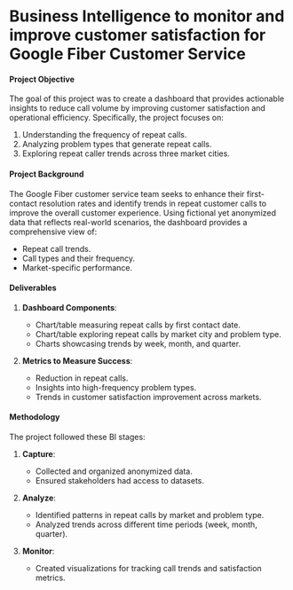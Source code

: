 # Business Intelligence to monitor and improve customer satisfaction for Google Fiber Customer Service

#### **Project Objective**
The goal of this project was to create a dashboard that provides actionable insights to reduce call volume by improving customer satisfaction and operational efficiency. Specifically, the project focuses on:  
1. Understanding the frequency of repeat calls.  
2. Analyzing problem types that generate repeat calls.  
3. Exploring repeat caller trends across three market cities.  


#### **Project Background**
The Google Fiber customer service team seeks to enhance their first-contact resolution rates and identify trends in repeat customer calls to improve the overall customer experience. Using fictional yet anonymized data that reflects real-world scenarios, the dashboard provides a comprehensive view of:  
- Repeat call trends.  
- Call types and their frequency.  
- Market-specific performance.

#### **Deliverables**
1. **Dashboard Components**:  
   - Chart/table measuring repeat calls by first contact date.  
   - Chart/table exploring repeat calls by market city and problem type.  
   - Charts showcasing trends by week, month, and quarter.

2. **Metrics to Measure Success**:  
   - Reduction in repeat calls.  
   - Insights into high-frequency problem types.  
   - Trends in customer satisfaction improvement across markets.  


#### **Methodology**
The project followed these BI stages:  

1. **Capture**:  
   - Collected and organized anonymized data.  
   - Ensured stakeholders had access to datasets.  

2. **Analyze**:  
   - Identified patterns in repeat calls by market and problem type.  
   - Analyzed trends across different time periods (week, month, quarter).  

3. **Monitor**:  
   - Created visualizations for tracking call trends and satisfaction metrics.  
